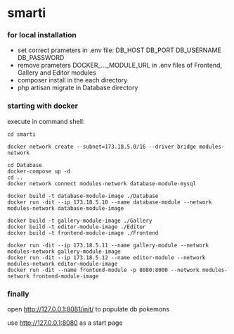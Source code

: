 # smarti

### for local installation
- set correct prameters in .env file:
DB_HOST
DB_PORT
DB_USERNAME
DB_PASSWORD
- remove prameters DOCKER_..._MODULE_URL in .env files of Frontend, Gallery and Editor modules
- composer install in the each directory
- php artisan migrate in Database directory


### starting with docker
execute in command shell:
```
cd smarti

docker network create --subnet=173.18.5.0/16 --driver bridge modules-network

cd Database
docker-compose up -d
cd ..
docker network connect modules-network database-module-mysql

docker build -t database-module-image ./Database
docker run -dit --ip 173.18.5.10 --name database-module --network modules-network database-module-image

docker build -t gallery-module-image ./Gallery
docker build -t editor-module-image ./Editor
docker build -t frontend-module-image ./Frontend

docker run -dit --ip 173.18.5.11 --name gallery-module --network modules-network gallery-module-image
docker run -dit --ip 173.18.5.12 --name editor-module --network modules-network editor-module-image
docker run -dit --name frontend-module -p 8080:8000 --network modules-network frontend-module-image
```
### finally
open http://127.0.0.1:8081/init/ to populate db pokemons

use http://127.0.0.1:8080 as a start page
